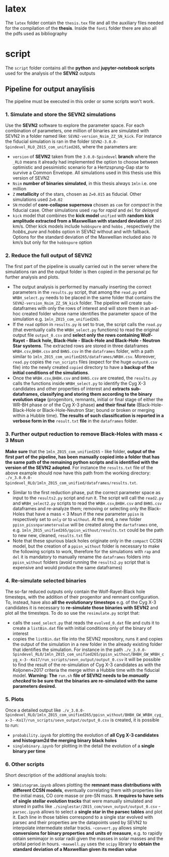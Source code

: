 # latex
The `latex` folder contain the `thesis.tex` file and all the auxiliary files needed for the compilation of the **thesis**. Inside the `fonti` folder there are also all the pdfs used as bibliography

# script
The `script` folder contains all the **python** and **jupyter-notebook scripts** used for the analysis of the **SEVN2** outputs





## Pipeline for output anaylisis
The pipeline must be executed in this order or some scripts won't work.


### 1. Simulate and store the SEVN2 simulations

Use the **SEVN2** software to explore the parameter space. For each combination of parameters, one million of binaries are simulated with SEVN2 in a folder named like: `SEVN2-version_Nsim_ZZ_SN_kick`. For instance the fiducial simulation is ran in the folder `SEVN2-3.0.0-Spindevel_RLO_Z015_com_unified265`, where the parameters are:
  - `version` of **SEVN2** taken from the `3.0.0-Spindevel` **branch** where the `_RLO` means it already had implemented the option to choose between optimistic and pessimistic scenario for a Hertzsprung-Gap star to survive a Common Envelope. All simulations used in this thesis use this version of SEVN2
  - `Nsim` **number of binaries simulated**, in this thesis always `1mln` i.e. one million
  - `Z` **metallicity** of the stars, chosen as `Z=0.015` as fiducial. Other simulations used `Z=0.02`
  - `SN` model of **core-collapse supernova** chosen as `com` for *compact* in the fiducial case. Other simulations used `rap` for *rapid* and `del` for *delayed*
  - `kick` model that combines the **kick model** `unified` with **random kick amplitude extracted from a Maxwellian with standard deviation** of `265` km/s. Other kick models include `hobbspure` and `hobbs` , respectively the *hobbs_pure* and *hobbs* option in SEVN2 without and with fallback. Options for the standard deviation of the Maxwellian included also `70` km/s but only for the `hobbspure` option


### 2. Reduce the full output of SEVN2

The first part of the pipeline is usually carried out in the server where the simulations ran and the output folder is then copied in the personal pc for further analysis and plots.
  - The output analysis is performed by manually inserting the correct parameters in the `results.py` script, that among the `read.py` and `WRBH_select.py` needs to be placed in the same folder that contains the `SEVN2-version_Nsim_ZZ_SN_kick` folder. The pipeline will create sub-dataframes with only the rows of interest and will store them in an ad-hoc created folder whose name identifies the parameter space of the simulation e.g. `1mln_Z015_com_unified265`.
  - If the `read` option in `results.py` is set to true, the script calls the `read.py` (that eventually calls the `WRBH_select.py` functions) to read the original output file `output_0.csv` and **select only the rows containing Wolf-Rayet - Black hole, Black-Hole - Black-Hole and Black-Hole - Neutron  Star systems**. The extracted rows are stored in three dataframes `WRBH.csv`,`BHBH.csv` and `BHNS.csv` in the `dataframes` folder, with a path similar to `1mln_Z015_com_unified265/dataframes/WRBH.csv`. Moreover, `read.py` copies the `run_scripts` files (expect for the huge `output0.csv` file) into the newly created `copied` directory to have a **backup of the initial conditions of the simulations**.
  - Once the `WRBH.csv`,`BHBH.csv` and `BHNS.csv` are created, the `results.py` calls the functions inside `WRBH_select.py` to identify the Cyg X-3 candidates and other properties of interest and **extracts sub-dataframes, classifying and storing them according to the binary evolution stage** (progenitors, remnants, initial or final stage of either the WR-BH phase or of the Cyg X-3 phase) **and their final fate** (Black-Hole-Black-Hole or Black-Hole-Neutron Star; bound or broken or merging within a Hubble time). **The results of such classification is reported in a verbose form in the** `result.txt` **file** in the `dataframes` folder.


### 3. Further output reduction to remove Black-Holes with mass < 3 Msun

**Make sure** that the `1mln_Z015_com_unified265` - like folder, **output of the first part of the pipeline, has been manually copied into a folder that has the same path of the remaining python scripts and is identified with the version of the SEVN2 adopted**. For instance the `results.txt` file of the above example should now have this path from the working directory: `./v_3.0.0.0-Spindevel_RLO/1mln_Z015_com_unified/dataframes/results.txt`.
  - Similar to the first reduction phase, put the correct parameter space as input to the `results2.py` script and run it. The script will call the `read2.py` and `WRBH_select2.py` scripts to read the `WRBH.csv`,`BHBH.csv` and `BHNS.csv` dataframes and re-analyze them; removing or selecting only the Black-Holes that have a mass < 3 Msun if the new parameter `ppisn` is respectively set to `only` or to `without`. At the end, a new folder `ppisn_pissnparametervalue` will be created along the `dartaframes` one, e.g. `1mln_Z015_unified265/ppisn_without/results.txt` could be the path to new new, cleaned, `results.txt` file
  - Note that these spurious black holes originate only in the `compact` CCSN model, but the creation of a `ppisn_without` folder is necessary to make the following scripts to work, therefore for the simulations with `rap` and `del` it is mandatory to manually rename the `dataframes` folders into `ppisn_without` folders (avoid running the `results2.py` script that is expensive and would produce the same dataframes)
    

### 4. Re-simulate selected binaries

The so-far reduced outputs only contain the Wolf-Rayet-Black hole timesteps, with the addition of their progenitor and remnant configuration. To, instead, have also **all the evolutionary timesteps** e.g. of the Cyg X-3 candidates it is necessary to **re-simulate those binaries with SEVN2** and plot all the timesteps. To do so use the `resimulate.py` script that:
  - calls the `seed_select.py` that reads the `evolved_0.dat` file and cuts it to create a `listBin.dat` file with initial conditions only of the binary of interest
  - copies the `listBin.dat` file into the SEVN2 repository, runs it and copies the output of the simulation in a new folder in the already existing folder that identifies the simulation. For instance in the path `./v_3.0.0-Spindevel_RLO/1mln_Z015_com_unified265/ppisn_without/BHBH_GW_WRBH_cyg_x-3--Ko17/run_scripts/sevn_output/output_0.csv` it will be possible to find the result of the re-simulation of Cyg X-3 candidates as with the Koljonen+2017 criteria the merge within a Hubble time with the fiducial model.
**Warning: The** `run.sh` **file of SEVN2 needs to be *manually checked* to be sure that the binaries are re-simulated with the same parameters desired.**
 

### 5. Plots

Once a detailed output like `./v_3.0.0-Spindevel_RLO/1mln_Z015_com_unified265/ppisn_without/BHBH_GW_WRBH_cyg_x-3--Ko17/run_scripts/sevn_output/output_0.csv` is created, it is possible to run:
  - `probability.ipynb` for plotting the evolution of **all Cyg X-3 candidates and histogram2d the merging binary black holes**
  - `singlebinary.ipynb` for plotting in the detail the evolution of a **single binary per time**

### 6. Other scripts

Short description of the additional anaylsis tools:
  - `SNhistogram.ipynb` allows plotting the **remnant mass distributions with different CCSN models**, eventually correlating them with properties like the initial mass, CO core masse or pre-SN mass. **It requires to have sets of single stellar evolution tracks** that were manually simulated and stored in paths like `./singlestar/Z015_com/sevn_output/output_0.csv`
  -`parsec.ipynb` allows to select a **single star in the parsec tables** and plot it. Each line in those tables correspond to a single star evolved with parsec and their properties are the datapoints used by SEVN2 to interpolate intermediate stellar tracks.
  -`convert.py` allows simple **conversions for binary properties and units of measure**, e.g. to rapidly obtain semimajor in solar radii given the masses in solar masses and the orbital period in hours.
  -`maxwell.py` uses the `scipy` library to **obtain the standard deviation of a Maxwellian given its median value**

